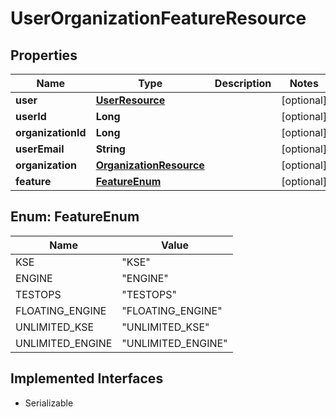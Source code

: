 

# UserOrganizationFeatureResource

## Properties

Name | Type | Description | Notes
------------ | ------------- | ------------- | -------------
**user** | [**UserResource**](UserResource.md) |  |  [optional]
**userId** | **Long** |  |  [optional]
**organizationId** | **Long** |  |  [optional]
**userEmail** | **String** |  |  [optional]
**organization** | [**OrganizationResource**](OrganizationResource.md) |  |  [optional]
**feature** | [**FeatureEnum**](#FeatureEnum) |  |  [optional]



## Enum: FeatureEnum

Name | Value
---- | -----
KSE | &quot;KSE&quot;
ENGINE | &quot;ENGINE&quot;
TESTOPS | &quot;TESTOPS&quot;
FLOATING_ENGINE | &quot;FLOATING_ENGINE&quot;
UNLIMITED_KSE | &quot;UNLIMITED_KSE&quot;
UNLIMITED_ENGINE | &quot;UNLIMITED_ENGINE&quot;


## Implemented Interfaces

* Serializable


